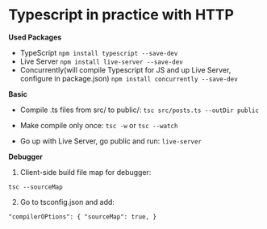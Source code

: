 # Typescript in practice with HTTP

**Used Packages**

- TypeScript `npm install typescript --save-dev`
- Live Server `npm install live-server --save-dev`
- Concurrently(will compile Typescript for JS and up Live Server,  configure in package.json) `npm install concurrently --save-dev`

**Basic**

- Compile .ts files from src/ to public/:
`tsc src/posts.ts --outDir public`

- Make compile only once:
`tsc -w` or `tsc --watch`

- Go up with Live Server, go public and run:
`live-server`

**Debugger**

1. Client-side build file map for debugger:

`tsc --sourceMap`

2. Go to tsconfig.json and add:

`"compilerOPtions": {
	"sourceMap": true,
}`
